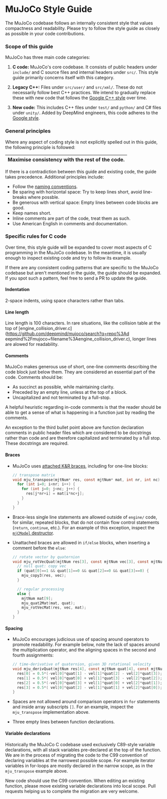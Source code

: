 # MuJoCo Style Guide

The MuJoCo codebase follows an internally consistent style that values
compactness and readability. Please try to follow the style guide as closely as
possible in your code contributions.

### Scope of this guide

MuJoCo has three main code categories:

1. **C code:** MuJoCo's core codebase. It consists of public headers under
`include/` and C source files and internal headers under `src/`. This style
guide primarily concerns itself with this category.

2. **Legacy C++:** Files under `src/user/` and `src/xml/`. These do not
necessarily follow best C++ practices. We intend to gradually replace these with
new code that follows the [Google C++
style](https://google.github.io/styleguide/cppguide.html) over time.

3. **New code:** This includes C++ files under `test/` and `python/` and C#
files under `unity/`. Added by DeepMind engineers, this code adheres to the
[Google style](https://google.github.io/styleguide/).

### General principles

Where any aspect of coding style is not explicitly spelled out in this guide,
the following principle is followed:

| Maximise consistency with the rest of the code. |
| --- |

If there is a contradiction between this guide and existing code, the guide
takes precedence. Additional principles include:

- Follow the [naming conventions](https://mujoco.readthedocs.io/en/latest/programming.html#naming-convention).
- Be sparing with horizontal space: Try to keep lines short, avoid line-breaks
where possble.
- Be generous with vertical space: Empty lines between code blocks are good.
- Keep names short.
- Inline comments are part of the code, treat them as such.
- Use American English in comments and documentation.

### Specific rules for C code

Over time, this style guide will be expanded to cover most aspects of C
programming in the MuJoCo codebase. In the meantime, it is usually enough to
inspect existing code and try to follow its example.

If there are any consistent coding patterns that are specific to the MuJoCo
codebase but aren't mentioned in the guide, the guide should be expanded. If you
spot such a pattern, feel free to send a PR to update the guide.

#### Indentation

2-space indents, using space characters rather than tabs.

#### Line length

Line length is 100 characters. In rare situations, like the collision table at
the top of
[engine_collision_driver.c](https://github.com/deepmind/mujoco/search?q=repo%3Ad
eepmind%2Fmujoco+filename%3Aengine_collision_driver.c), longer lines are alowed
for readability.

#### Comments

MuJoCo makes generous use of short, one-line comments describing the code block
just below them. They are considered an essential part of the code. Comments
should be:

- As succinct as possible, while maintaining clarity.
- Preceded by an empty line, unless at the top of a block.
- Uncapitalized and not terminated by a full-stop.

A helpful heuristic regarding in-code comments is that the reader should be able
to get a sense of what is happening in a function just by reading the comments.

An exception to the third bullet point above are function declaration comments
in public header files which are considered to be docstrings rather than code
and are therefore capitalized and terminated by a full stop. These docstrings
are required.

#### Braces

- MuJoCo uses
[attached K&R braces](https://en.wikipedia.org/wiki/Indentation_style#Variant:_mandatory_braces),
including for one-line blocks:

  ```C
  // transpose matrix
  void mju_transpose(mjtNum* res, const mjtNum* mat, int nr, int nc) {
    for (int i=0; i<nr; i++) {
      for (int j=0; j<nc; j++) {
        res[j*nr+i] = mat[i*nc+j];
      }
    }
  }
  ```

- Brace-less single line statements are allowed outside of `engine/` code, for
similar, repeated blocks, that do not contain flow control statements (`return`,
`continue`, etc.). For an example of this exception, inspect the [`mjCModel`
destructor](https://github.com/deepmind/mujoco/search?q=repo%3Adeepmind%2Fmujoco+filename%3Auser_model.cc).

- Unattached braces are allowed in `if/else` blocks, when inserting a comment
before the `else`:

  ```C
  // rotate vector by quaternion
  void mju_rotVecQuat(mjtNum res[3], const mjtNum vec[3], const mjtNum quat[4]) {
    // null quat: copy vec
    if (quat[0]==1 && quat[1]==0 && quat[2]==0 && quat[3]==0) {
      mju_copy3(res, vec);
    }

    // regular processing
    else {
      mjtNum mat[9];
      mju_quat2Mat(mat, quat);
      mju_rotVecMat(res, vec, mat);
    }
  }
  ```

#### Spacing

- MuJoCo encourages judicious use of spacing around operators to promote
readability. For example below, note the lack of spaces around the
multiplication operator, and the aligning spaces in the second and fourth
assignments:

  ```C
  // time-derivative of quaternion, given 3D rotational velocity
  void mju_derivQuat(mjtNum res[4], const mjtNum quat[4], const mjtNum vel[3]) {
    res[0] = 0.5*(-vel[0]*quat[1] - vel[1]*quat[2] - vel[2]*quat[3]);
    res[1] = 0.5*( vel[0]*quat[0] + vel[1]*quat[3] - vel[2]*quat[2]);
    res[2] = 0.5*(-vel[0]*quat[3] + vel[1]*quat[0] + vel[2]*quat[1]);
    res[3] = 0.5*( vel[0]*quat[2] - vel[1]*quat[1] + vel[2]*quat[0]);
  }
  ```

- Spaces are not allowed around comparison operators in `for` statements and
inside array subscripts `[]`. For an example, inspect the `mju_transpose`
implementation above.

- Three empty lines between function declarations.

#### Variable declarations

Historically the MuJoCo C codebase used exclusively C89-style variable
declarations, with all stack variables pre-declared at the top of the function.
We are in the process of migrating the code to the C99 convention of declaring
variables at the narrowest possible scope. For example iterator variables in
for-loops are mostly declared in the narrow scope, as in the `mju_transpose`
example above.

New code should use the C99 convention. When editing an existing function,
please move existing variable declarations into local scope. Pull requests
helping us to complete the migration are very welcome.

